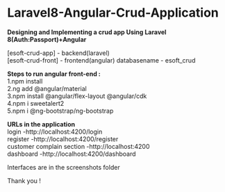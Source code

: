 # Laravel8-Angular-Crud-Application

<strong>Designing and Implementing a crud app Using Laravel 8(Auth:Passport)+Angular</strong><br>

[esoft-crud-app] - backend(laravel)<br>
[esoft-crud-front] - frontend(angular)
databasename - esoft_crud

<strong>Steps to run angular front-end :</strong><br>
1.npm install<br>
2.ng add @angular/material<br>
3.npm install @angular/flex-layout @angular/cdk<br>
4.npm i sweetalert2<br>
5.npm i @ng-bootstrap/ng-bootstrap<br>

<strong>URLs in the application</strong><br>
login -http://localhost:4200/login<br>
register -http://localhost:4200/register<br>
customer complain section -http://localhost:4200<br>
dashboard -http://localhost:4200/dashboard<br>

Interfaces are in the screenshots folder

Thank you !

